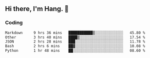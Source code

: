 ## Hi there, I'm Hang. 👋

### Coding

<!--START_SECTION:waka-->

```txt
Markdown     9 hrs 36 mins   ███████████▒░░░░░░░░░░░░░   45.80 %
Other        3 hrs 40 mins   ████▒░░░░░░░░░░░░░░░░░░░░   17.54 %
JSON         2 hrs 28 mins   ███░░░░░░░░░░░░░░░░░░░░░░   11.78 %
Bash         2 hrs 6 mins    ██▓░░░░░░░░░░░░░░░░░░░░░░   10.08 %
Python       1 hr 48 mins    ██░░░░░░░░░░░░░░░░░░░░░░░   08.60 %
```

<!--END_SECTION:waka-->

